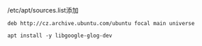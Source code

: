 /etc/apt/sources.list添加

```
deb http://cz.archive.ubuntu.com/ubuntu focal main universe
```



```shell
apt install -y libgoogle-glog-dev 
```

